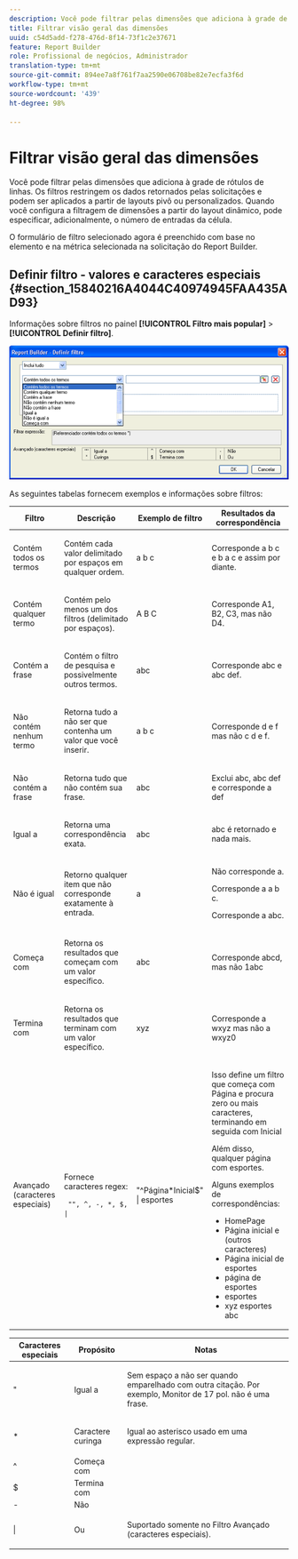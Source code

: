 ```yaml
---
description: Você pode filtrar pelas dimensões que adiciona à grade de rótulos de linhas. Os filtros restringem os dados retornados pelas solicitações e podem ser aplicados a partir de layouts pivô ou personalizados. Quando você configura a filtragem de dimensões a partir do layout dinâmico, pode especificar, adicionalmente, o número de entradas da célula.
title: Filtrar visão geral das dimensões
uuid: c54d5add-f278-476d-8f14-73f1c2e37671
feature: Report Builder
role: Profissional de negócios, Administrador
translation-type: tm+mt
source-git-commit: 894ee7a8f761f7aa2590e06708be82e7ecfa3f6d
workflow-type: tm+mt
source-wordcount: '439'
ht-degree: 98%

---
```



# Filtrar visão geral das dimensões

Você pode filtrar pelas dimensões que adiciona à grade de rótulos de linhas. Os filtros restringem os dados retornados pelas solicitações e podem ser aplicados a partir de layouts pivô ou personalizados. Quando você configura a filtragem de dimensões a partir do layout dinâmico, pode especificar, adicionalmente, o número de entradas da célula.

O formulário de filtro selecionado agora é preenchido com base no elemento e na métrica selecionada na solicitação do Report Builder.

## Definir filtro - valores e caracteres especiais {#section_15840216A4044C40974945FAA435AD93}

Informações sobre filtros no painel **[!UICONTROL Filtro mais popular]** > **[!UICONTROL Definir filtro]**.

![](assets/define_filter.png)

As seguintes tabelas fornecem exemplos e informações sobre filtros:

<table id="table_8AC3A26FF02143DBA949B30F2A46CF11"> 
 <thead> 
  <tr> 
   <th colname="col1" class="entry"> Filtro </th> 
   <th colname="col02" class="entry"> Descrição </th> 
   <th colname="col2" class="entry"> Exemplo de filtro </th> 
   <th colname="col3" class="entry"> Resultados da correspondência </th> 
  </tr> 
 </thead>
 <tbody> 
  <tr> 
   <td colname="col1"> <p>Contém todos os termos </p> </td> 
   <td colname="col02"> <p>Contém cada valor delimitado por espaços em qualquer ordem. </p> </td> 
   <td colname="col2"> <p>a b c </p> </td> 
   <td colname="col3"> <p>Corresponde <span class="term"> a b c</span> e <span class="term"> b a c</span> e assim por diante. </p> </td> 
  </tr> 
  <tr> 
   <td colname="col1"> <p>Contém qualquer termo </p> </td> 
   <td colname="col02"> <p>Contém pelo menos um dos filtros (delimitado por espaços). </p> </td> 
   <td colname="col2"> <p>A B C </p> </td> 
   <td colname="col3"> <p>Corresponde <span class="term"> A1</span>, <span class="term"> B2</span>, <span class="term"> C3</span>, mas não <span class="term"> D4</span>. </p> </td> 
  </tr> 
  <tr> 
   <td colname="col1"> <p>Contém a frase </p> </td> 
   <td colname="col02"> <p>Contém o filtro de pesquisa e possivelmente outros termos. </p> </td> 
   <td colname="col2"> <p>abc </p> </td> 
   <td colname="col3"> <p>Corresponde <span class="term"> abc</span> e <span class="term"> abc def</span>. </p> </td> 
  </tr> 
  <tr> 
   <td colname="col1"> <p>Não contém nenhum termo </p> </td> 
   <td colname="col02"> <p>Retorna tudo a não ser que contenha um valor que você inserir. </p> </td> 
   <td colname="col2"> <p>a b c </p> </td> 
   <td colname="col3"> <p>Corresponde <span class="term"> d e f</span> mas não <span class="term"> c d e f</span>. </p> </td> 
  </tr> 
  <tr> 
   <td colname="col1"> <p>Não contém a frase </p> </td> 
   <td colname="col02"> <p>Retorna tudo que não contém sua frase. </p> </td> 
   <td colname="col2"> <p>abc </p> </td> 
   <td colname="col3"> <p>Exclui <span class="term"> abc</span>, <span class="term"> abc def</span> e corresponde a <span class="term"> def</span> </p> </td> 
  </tr> 
  <tr> 
   <td colname="col1"> <p>Igual a </p> </td> 
   <td colname="col02"> <p>Retorna uma correspondência exata. </p> </td> 
   <td colname="col2"> <p>abc </p> </td> 
   <td colname="col3"> <p> <span class="term"> abc</span> é retornado e nada mais. </p> </td> 
  </tr> 
  <tr> 
   <td colname="col1"> <p>Não é igual </p> </td> 
   <td colname="col02"> <p>Retorno qualquer item que não corresponde exatamente à entrada. </p> </td> 
   <td colname="col2"> <p>a </p> </td> 
   <td colname="col3"> <p>Não corresponde <span class="term"> a</span>. </p> <p>Corresponde a <span class="term"> a b c</span>. </p> <p>Corresponde a <span class="term"> abc</span>. </p> </td> 
  </tr> 
  <tr> 
   <td colname="col1"> <p>Começa com </p> </td> 
   <td colname="col02"> <p>Retorna os resultados que começam com um valor específico. </p> </td> 
   <td colname="col2"> <p>abc </p> </td> 
   <td colname="col3"> <p>Corresponde <span class="term"> abcd</span>, mas não <span class="term"> 1abc</span> </p> </td> 
  </tr> 
  <tr> 
   <td colname="col1"> <p>Termina com </p> </td> 
   <td colname="col02"> <p>Retorna os resultados que terminam com um valor específico. </p> </td> 
   <td colname="col2"> <p>xyz </p> </td> 
   <td colname="col3"> <p>Corresponde a <span class="term"> wxyz</span> mas não a <span class="term"> wxyz0</span> </p> </td> 
  </tr> 
  <tr> 
   <td colname="col1"> <p>Avançado (caracteres especiais) </p> </td> 
   <td colname="col02"> <p>Fornece caracteres regex: </p> <p> <code> "", ^, -, *, $, | </code> </p> </td> 
   <td colname="col2"> <p>"^Página*Inicial$" | esportes </p> </td> 
   <td colname="col3"> <p> Isso define um filtro que começa com <span class="term"> Página</span> e procura zero ou mais caracteres, terminando em seguida com<span class="term"> Inicial</span> </p> <p>Além disso, qualquer página com <span class="term"> esportes</span>. </p> <p>Alguns exemplos de correspondências: </p> 
    <ul id="ul_72D76C5AFEAF405E8A0E4E3C604D10AE"> 
     <li id="li_4D490059B667450DA8A0103167C7B391">HomePage </li> 
     <li id="li_1351619156274092AEB2771D882AD357">Página inicial e (outros caracteres) </li> 
     <li id="li_940EAA99A8CF49308E8471065EB317B1">Página inicial de esportes </li> 
     <li id="li_50A895F14A454BE9BF06EE0F07F99B3B">página de esportes </li> 
     <li id="li_F3CE0D07941D4C2485D2DE0B73E00677">esportes </li> 
     <li id="li_E84C15C061824A5D922D9900392F2996">xyz esportes abc </li> 
    </ul> </td> 
  </tr> 
 </tbody> 
</table>

<table id="table_8BBB06C8860745DEA41B39673699DC0F"> 
 <thead> 
  <tr> 
   <th colname="col1" class="entry"> Caracteres especiais </th> 
   <th colname="col2" class="entry"> Propósito </th> 
   <th colname="col3" class="entry"> Notas </th> 
  </tr> 
 </thead>
 <tbody> 
  <tr> 
   <td colname="col1"> " </td> 
   <td colname="col2"> Igual a </td> 
   <td colname="col3"> <p>Sem espaço a não ser quando emparelhado com outra citação. Por exemplo, <span class="term"> Monitor de 17 pol.</span> não é uma frase. </p> </td> 
  </tr> 
  <tr> 
   <td colname="col1"> * </td> 
   <td colname="col2"> Caractere curinga </td> 
   <td colname="col3"> <p>Igual ao asterisco usado em uma expressão regular. </p> </td> 
  </tr> 
  <tr> 
   <td colname="col1"> ^ </td> 
   <td colname="col2"> Começa com </td> 
   <td colname="col3"> </td> 
  </tr> 
  <tr> 
   <td colname="col1"> $ </td> 
   <td colname="col2"> Termina com </td> 
   <td colname="col3"> </td> 
  </tr> 
  <tr> 
   <td colname="col1"> - </td> 
   <td colname="col2"> Não </td> 
   <td colname="col3"> </td> 
  </tr> 
  <tr> 
   <td colname="col1"> | </td> 
   <td colname="col2"> Ou </td> 
   <td colname="col3"> <p>Suportado somente no Filtro <span class="term">Avançado (caracteres especiais)</span>. </p> </td> 
  </tr> 
 </tbody> 
</table>
